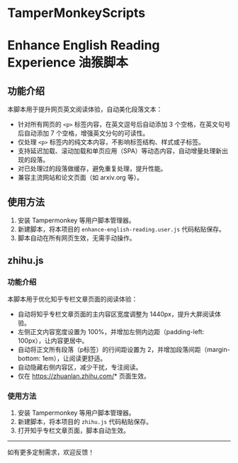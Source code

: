 <!--
  This README was generated with the help of GitHub Copilot.
  If you have any questions or suggestions, feel free to open an issue or contact the author.
  By Dragontx: 有问题请打他……
-->

# TamperMonkeyScripts

# Enhance English Reading Experience 油猴脚本

## 功能介绍

本脚本用于提升网页英文阅读体验，自动美化段落文本：

- 针对所有网页的 `<p>` 标签内容，在英文逗号后自动添加 3 个空格，在英文句号后自动添加 7 个空格，增强英文分句的可读性。
- 仅处理 `<p>` 标签内的纯文本内容，不影响标签结构、样式或子标签。
- 支持延迟加载、滚动加载和单页应用（SPA）等动态内容，自动增量处理新出现的段落。
- 对已处理过的段落做缓存，避免重复处理，提升性能。
- 兼容主流网站和论文页面（如 arxiv.org 等）。

## 使用方法

1. 安装 Tampermonkey 等用户脚本管理器。
2. 新建脚本，将本项目的 `enhance-english-reading.user.js` 代码粘贴保存。
3. 脚本自动在所有网页生效，无需手动操作。

## zhihu.js

### 功能介绍

本脚本用于优化知乎专栏文章页面的阅读体验：

- 自动将知乎专栏文章页面的主内容区宽度调整为 1440px，提升大屏阅读体验。
- 左侧正文内容宽度设置为 100%，并增加左侧内边距（padding-left: 100px），让内容更居中。
- 自动将正文所有段落（p标签）的行间距设置为 2，并增加段落间距（margin-bottom: 1em），让阅读更舒适。
- 自动隐藏右侧内容区，减少干扰，专注阅读。
- 仅在 https://zhuanlan.zhihu.com/* 页面生效。

### 使用方法

1. 安装 Tampermonkey 等用户脚本管理器。
2. 新建脚本，将本项目的 `zhihu.js` 代码粘贴保存。
3. 打开知乎专栏文章页面，脚本自动生效。

---
如有更多定制需求，欢迎反馈！